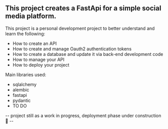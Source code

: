 ## This project creates a FastApi for a simple social media platform.

This project is a personal development project to better understand and learn the following:
- How to create an API
- How to create and manage Oauth2 authentication tokens
- How to create a database and update it via back-end development code
- How to manage your API
- How to deploy your project

Main libraries used:
- sqlalchemy
- alembic
- fastapi
- pydantic
- TO DO

-- project still as a work in progress, deployment phase under construction 🚧 -- 
